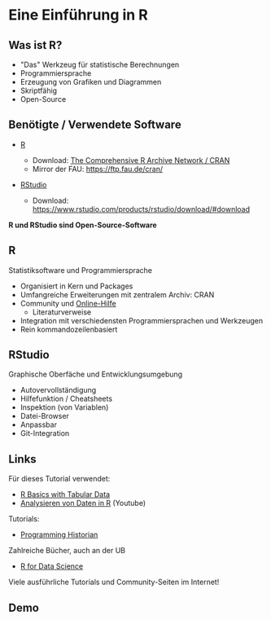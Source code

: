 # Eine Einführung in R



## Was ist R?

- "Das" Werkzeug für statistische Berechnungen
- Programmiersprache
- Erzeugung von Grafiken und Diagrammen
- Skriptfähig
- Open-Source



## Benötigte / Verwendete Software

- [R](https://cran.r-project.org/)
	- Download: [The Comprehensive R Archive Network / 
CRAN](https://cran.r-project.org/)
	- Mirror der FAU: https://ftp.fau.de/cran/

- [RStudio](https://www.rstudio.com/products/rstudio/)
	- Download: https://www.rstudio.com/products/rstudio/download/#download
	
**R und RStudio sind Open-Source-Software**



## R

Statistiksoftware und Programmiersprache

- Organisiert in Kern und Packages
- Umfangreiche Erweiterungen mit zentralem Archiv: CRAN
- Community und [Online-Hilfe](https://www.r-project.org/help.html)
  - Literaturverweise
- Integration mit verschiedensten Programmiersprachen und Werkzeugen
- Rein kommandozeilenbasiert



## RStudio

Graphische Oberfäche und Entwicklungsumgebung 

- Autovervollständigung
- Hilfefunktion / Cheatsheets
- Inspektion (von Variablen)
- Datei-Browser
- Anpassbar
- Git-Integration



## Links

Für dieses Tutorial verwendet:
- [R Basics with Tabular Data](https://programminghistorian.org/en/lessons/r-basics-with-tabular-data)
- [Analysieren von Daten in R](https://www.youtube.com/playlist?list=PLJ8d6dduOfrqfq84erzEo0c6UahS7N3k9) (Youtube)

Tutorials:
- [Programming Historian](https://programminghistorian.org/en/lessons/?topic=r)

Zahlreiche Bücher, auch an der UB
- [R for Data Science](https://r4ds.had.co.nz/)

Viele ausführliche Tutorials und Community-Seiten im Internet!



## Demo

